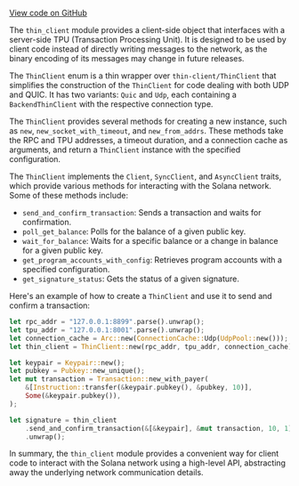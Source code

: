 [View code on GitHub](https://github.com/solana-labs/solana/blob/master/client/src/thin_client.rs)

The `thin_client` module provides a client-side object that interfaces with a server-side TPU (Transaction Processing Unit). It is designed to be used by client code instead of directly writing messages to the network, as the binary encoding of its messages may change in future releases.

The `ThinClient` enum is a thin wrapper over `thin-client/ThinClient` that simplifies the construction of the `ThinClient` for code dealing with both UDP and QUIC. It has two variants: `Quic` and `Udp`, each containing a `BackendThinClient` with the respective connection type.

The `ThinClient` provides several methods for creating a new instance, such as `new`, `new_socket_with_timeout`, and `new_from_addrs`. These methods take the RPC and TPU addresses, a timeout duration, and a connection cache as arguments, and return a `ThinClient` instance with the specified configuration.

The `ThinClient` implements the `Client`, `SyncClient`, and `AsyncClient` traits, which provide various methods for interacting with the Solana network. Some of these methods include:

- `send_and_confirm_transaction`: Sends a transaction and waits for confirmation.
- `poll_get_balance`: Polls for the balance of a given public key.
- `wait_for_balance`: Waits for a specific balance or a change in balance for a given public key.
- `get_program_accounts_with_config`: Retrieves program accounts with a specified configuration.
- `get_signature_status`: Gets the status of a given signature.

Here's an example of how to create a `ThinClient` and use it to send and confirm a transaction:

```rust
let rpc_addr = "127.0.0.1:8899".parse().unwrap();
let tpu_addr = "127.0.0.1:8001".parse().unwrap();
let connection_cache = Arc::new(ConnectionCache::Udp(UdpPool::new()));
let thin_client = ThinClient::new(rpc_addr, tpu_addr, connection_cache);

let keypair = Keypair::new();
let pubkey = Pubkey::new_unique();
let mut transaction = Transaction::new_with_payer(
    &[Instruction::transfer(&keypair.pubkey(), &pubkey, 10)],
    Some(&keypair.pubkey()),
);

let signature = thin_client
    .send_and_confirm_transaction(&[&keypair], &mut transaction, 10, 1)
    .unwrap();
```

In summary, the `thin_client` module provides a convenient way for client code to interact with the Solana network using a high-level API, abstracting away the underlying network communication details.
## 